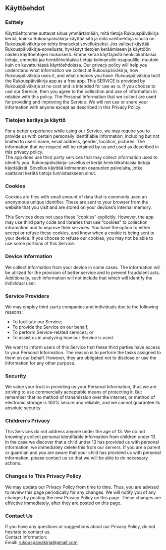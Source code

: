 Käyttöehdot  
----------------

### Esittely
Käyttöehtomme auttavat sinua ymmärtämään, mitä tietoja Rukouspäiväkirja kerää, kuinka Rukouspäiväkirja käyttää sitä ja mitä vaihtoehtoja sinulla on.
Rukouspäiväkirja on tehty ilmaiseksi sovellukseksi.
Jos valitset käyttää Rukouspäiväkirja-sovellusta, hyväksyt tietojen keräämiseen ja käyttöön näiden käyttöehtojen mukaisesti. Emme kerää käyttäjästä henkilökohtaisia tietoja, emmekä jaa henkilökohtaisia tietoja kolmansille osapuolille, muutoin kuin on kuvattu tässä käyttöehdoissa.
Our privacy policy will help you understand what information we collect at Rukouspäiväkirja, how Rukouspäiväkirja uses it, and what choices you have.
Rukouspäiväkirja built the Rukouspäiväkirja app as a free app. This SERVICE is provided by Rukouspäiväkirja at no cost and is intended for use as is.
If you choose to use our Service, then you agree to the collection and use of information in  relation with this policy. The Personal Information that we collect are used for providing and improving the Service. We will not use or share your information with anyone except as described in this Privacy Policy.  


### Tietojen keräys ja käyttö
For a better experience while using our Service, we may require you to provide us with certain personally identifiable information, including but not limited to users name, email address, gender, location, pictures. The information that we request will be retained by us and used as described in this privacy policy.  
The app does use third party services that may collect information used to identify you. 
Rukouspäiväkirja-sovellus ei kerää henkilökohtaisia tietoja käyttäjästä.
Sovellus käyttää kolmannen osapuolen palveluita, jotka saattavat kerätä tietoja tunnistaakseen sinut.

### Cookies  
Cookies are files with small amount of data that is commonly used an anonymous unique identifier. These are sent to your browser from the website that you visit and are stored on your devices’s internal memory.  

This Services does not uses these “cookies” explicitly. However, the app may use third party code and libraries that use “cookies” to collection information and to improve their services. You have the option  to either accept or refuse these cookies, and know when a cookie is being sent to your device. If you choose to refuse our cookies, you may not be able to use some portions of this Service.  

### Device Information  
We collect information from your device in some cases. The information will be utilized for the provision of better service and to prevent fraudulent acts. Additionally, such information will not include that which will identify the individual user.  

### Service Providers  
We may employ third-party companies and individuals due to the following reasons:  
* To facilitate our Service;
* To provide the Service on our behalf;
* To perform Service-related services; or
* To assist us in analyzing how our Service is used.  

We want to inform users of this Service that these third parties have access to your Personal Information. The reason is to perform the tasks assigned to them on our behalf. However, they are obligated not to disclose or use the information for any other purpose.  

### Security  
We value your trust in providing us your Personal Information, thus we are striving to use commercially acceptable means of protecting it. But remember that no method of transmission over  the internet, or method of electronic storage is 100% secure and reliable, and we cannot guarantee its absolute security.  

### Children’s Privacy  
This Services do not address anyone under the age of 13. We do not knowingly collect personal identifiable information from children under 13. In the case we discover that a child under 13 has provided us with personal information, we immediately delete this from our servers. If you  are  a  parent  or  guardian and you are aware that your child has provided us with personal information, please contact us so that we will be able to do necessary actions.  

### Changes to This Privacy Policy  
We may update our Privacy Policy from time to time. Thus, you are advised to review this page periodically for any changes. We will notify you of any changes by posting the new Privacy Policy on this page. These changes are effective immediately, after they are posted on this page.  

### Contact Us  
If you have any questions or suggestions about our Privacy Policy, do not hesitate to contact us.  
Contact Information:  
Email: rukouspaivakirja@gmail.com 
